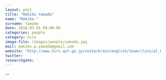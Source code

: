```yaml
---
layout: post
title: "Makiko Yamada"
name: "Makiko "
surname: Yamada
date: 2018-03-01 09:00:00
categories: people
category: nirs
image-file: /images/people/yamada.jpg
mail: makiko.p.yamada@gmail.com
website: "http://www.nirs.qst.go.jp/seika/brain/english/team/clinical_06.html"
twitter:
researchgate:
---
```


--
